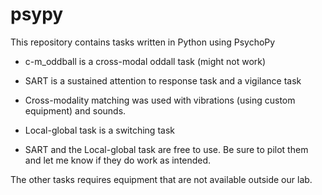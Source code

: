 # psypy
This repository contains tasks written in Python using PsychoPy

- c-m_oddball is a cross-modal oddall task (might not work)

- SART is a sustained attention to response task and a vigilance task

- Cross-modality matching was used with vibrations (using custom equipment) and sounds.

- Local-global task is a switching task

- SART and the Local-global task are free to use. Be sure to pilot them and let me know if they do work as intended.

The other tasks requires equipment that are not available outside our lab.



